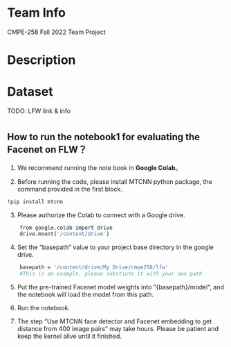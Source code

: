 # Team Info

CMPE-258 Fall 2022 Team Project



# Description

# Dataset

TODO: LFW link & info

# 

## How to run the notebook1 for evaluating the Facenet on FLW？

1. We recommend running the note book in **Google Colab**。

2. Before running the code, please install MTCNN python package, the command provided in the first block.
```sh
!pip install mtcnn
```

3. Please authorize the Colab to connect with a Google drive.
```sh
	from google.colab import drive
	drive.mount('/content/drive')
```

4. Set the “basepath” value to your project base directory in the google drive.
```sh
	basepath = '/content/drive/My Drive/cmpe258/lfw' 
    #This is an example, please substiute it with your own path
```
5. Put the pre-trained Facenet model weights into ”{basepath}/model“, and the notebook will load the model from this path.

6. Run the notebook.

7. The step “Use MTCNN face detector and Facenet embedding to get distance from 400 image pairs” may take hours.  Please be patient and keep the kernel alive until it finished.

